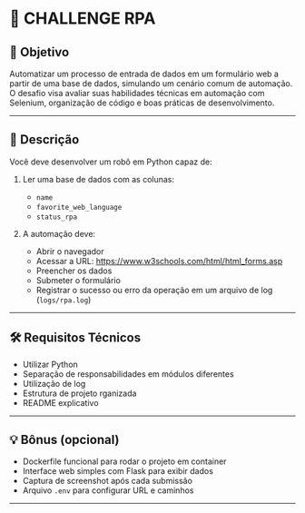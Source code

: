 # 🧪 CHALLENGE RPA

## 🎯 Objetivo
Automatizar um processo de entrada de dados em um formulário web a partir de uma base de dados, simulando um cenário comum de automação.
O desafio visa avaliar suas habilidades técnicas em automação com Selenium, organização de código e boas práticas de desenvolvimento.

---

## 📝 Descrição

Você deve desenvolver um robô em Python capaz de:
1. Ler uma base de dados com as colunas:
   - `name`
   - `favorite_web_language`
   - `status_rpa`

2. A automação deve:
   - Abrir o navegador
   - Acessar a URL: <a href="https://www.w3schools.com/html/html_forms.asp" target="_blank">https://www.w3schools.com/html/html_forms.asp</a>
   - Preencher os dados
   - Submeter o formulário
   - Registrar o sucesso ou erro da operação em um arquivo de log (`logs/rpa.log`)

---

## 🛠️ Requisitos Técnicos

- Utilizar Python
- Separação de responsabilidades em módulos diferentes
- Utilização de log
- Estrutura de projeto rganizada
- README explicativo

---

## 💡 Bônus (opcional)

- Dockerfile funcional para rodar o projeto em container
- Interface web simples com Flask para exibir dados
- Captura de screenshot após cada submissão
- Arquivo `.env` para configurar URL e caminhos

---
